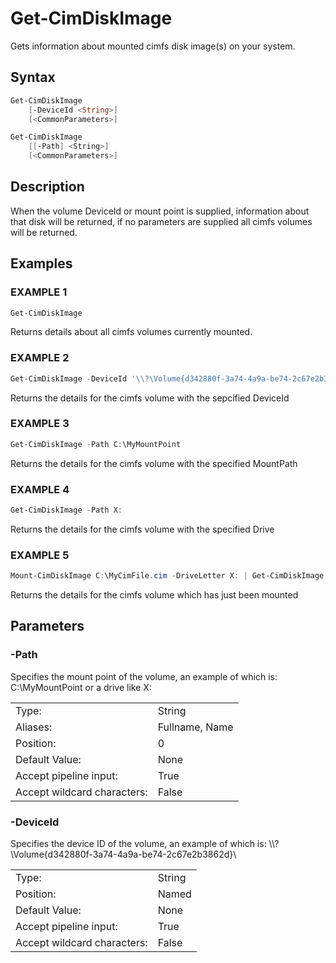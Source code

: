 # Get-CimDiskImage

Gets information about mounted cimfs disk image(s) on your system.

## Syntax

```PowerShell
Get-CimDiskImage
    [-DeviceId <String>]
    [<CommonParameters>]
```

```PowerShell
Get-CimDiskImage
    [[-Path] <String>]
    [<CommonParameters>]
```

## Description

When the volume DeviceId or mount point is supplied, information about that disk will be returned, if no parameters are supplied all cimfs volumes will be returned.

## Examples

### EXAMPLE 1

```PowerShell
Get-CimDiskImage
```

Returns details about all cimfs volumes currently mounted.

### EXAMPLE 2

```PowerShell
Get-CimDiskImage -DeviceId '\\?\Volume{d342880f-3a74-4a9a-be74-2c67e2b3862d}\'
```

Returns the details for the cimfs volume with the sepcified DeviceId

### EXAMPLE 3

```PowerShell
Get-CimDiskImage -Path C:\MyMountPoint
```

Returns the details for the cimfs volume with the specified MountPath

### EXAMPLE 4

```PowerShell
Get-CimDiskImage -Path X:
```

Returns the details for the cimfs volume with the specified Drive

### EXAMPLE 5

```PowerShell
Mount-CimDiskImage C:\MyCimFile.cim -DriveLetter X: | Get-CimDiskImage
```

Returns the details for the cimfs volume which has just been mounted

## Parameters

### -Path

Specifies the mount point of the volume, an example of which is: C:\MyMountPoint or a drive like X:

|  | |
|---|---|
| Type:    | String |
| Aliases: | Fullname, Name |
| Position: | 0 |
| Default Value: | None |
| Accept pipeline input: | True |
| Accept wildcard characters: | False |

### -DeviceId

Specifies the device ID of the volume, an example of which is: \\\\?\Volume{d342880f-3a74-4a9a-be74-2c67e2b3862d}\

|  | |
|---|---|
| Type:    | String |
| Position: | Named |
| Default Value: | None |
| Accept pipeline input: | True |
| Accept wildcard characters: | False |
